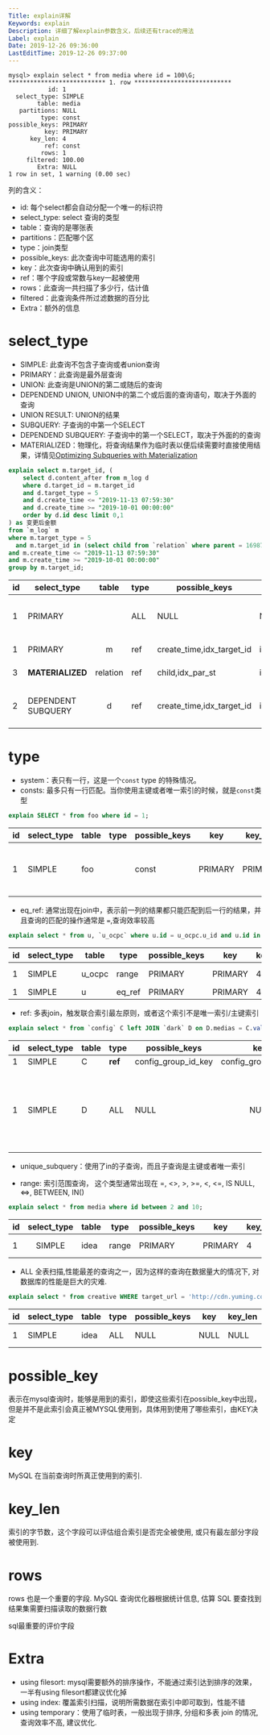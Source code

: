 ```yaml
---
Title: explain详解
Keywords: explain
Description: 详细了解explain参数含义，后续还有trace的用法
Label: explain
Date: 2019-12-26 09:36:00
LastEditTime: 2019-12-26 09:37:00
---
```




```shell
mysql> explain select * from media where id = 100\G;
*************************** 1. row ***************************
           id: 1
  select_type: SIMPLE
        table: media
   partitions: NULL
         type: const
possible_keys: PRIMARY
          key: PRIMARY
      key_len: 4
          ref: const
         rows: 1
     filtered: 100.00
        Extra: NULL
1 row in set, 1 warning (0.00 sec)
```

列的含义：

- id: 每个select都会自动分配一个唯一的标识符
- select_type: select 查询的类型
- table：查询的是哪张表
- partitions：匹配哪个区
- type：join类型
- possible_keys: 此次查询中可能选用的索引
- key：此次查询中确认用到的索引
- ref：哪个字段或常数与key一起被使用
- rows：此查询一共扫描了多少行，估计值
- filtered：此查询条件所过滤数据的百分比
- Extra：额外的信息

# select_type

-   SIMPLE: 此查询不包含子查询或者union查询
-   PRIMARY：此查询是最外层查询
-   UNION: 此查询是UNION的第二或随后的查询
-   DEPENDEND UNION, UNION中的第二个或后面的查询语句，取决于外面的查询
-   UNION RESULT: UNION的结果
-   SUBQUERY: 子查询的中第一个SELECT
-   DEPENDEND SUBQUERY: 子查询中的第一个SELECT，取决于外面的的查询
-   MATERIALIZED：物理化，将查询结果作为临时表以便后续需要时直接使用结果，详情见[Optimizing Subqueries with Materialization](https://dev.mysql.com/doc/refman/8.0/en/subquery-materialization.html)

```sql
explain select m.target_id, (
    select d.content_after from m_log d
    where d.target_id = m.target_id
    and d.target_type = 5
    and d.create_time <= "2019-11-13 07:59:30"
    and d.create_time >= "2019-10-01 00:00:00"
    order by d.id desc limit 0,1
) as 变更后金额
from `m_log` m
where m.target_type = 5
  and m.target_id in (select child from `relation` where parent = 1698747)
and m.create_time <= "2019-11-13 07:59:30"
and m.create_time >= "2019-10-01 00:00:00"
group by m.target_id;
```

| id   | select_type        |    table    | type | possible_keys             | key           | key_len | ref               | rows | Extra                           |
| ---- | ------------------ | :---------: | ---- | ------------------------- | ------------- | ------- | ----------------- | ---- | ------------------------------- |
| 1    | PRIMARY            | <subquery3> | ALL  | NULL                      | NULL          | NULL    | NULL              | NULL | Using temporary; Using filesort |
| 1    | PRIMARY            |      m      | ref  | create_time,idx_target_id | idx_target_id | 4       | <subquery3>.child | 2    | Using where                     |
| 3    | **MATERIALIZED**   |  relation   | ref  | child,idx_par_st          | idx_par_st    | 4       | const             | 14   | Using index                     |
| 2    | DEPENDENT SUBQUERY |      d      | ref  | create_time,idx_target_id | idx_target_id | 4       | func              | 2    | Using where; Using filesort     |

# type

-   system：表只有一行，这是一个`const` type 的特殊情况。
-   consts:  最多只有一行匹配。当你使用主键或者唯一索引的时候，就是`const`类型

```SQL
explain SELECT * from foo where id = 1;
```

| id   | select_type | table | type | possible_keys | key     | key_len | ref  | rows  |               Extra               |
| ---- | ----------- | ----- | ---- | ------------- | ------- | ------- | ---- | ----- | :-------------------------------: |
| 1    | SIMPLE      | foo   |      | const         | PRIMARY | PRIMARY | 4    | const | Directly search via Primary Index |

-   eq_ref: 通常出现在join中，表示前一列的结果都只能匹配到后一行的结果，并且查询的匹配的操作通常是 `=`,查询效率较高

```sql
explain select * from u, `u_ocpc` where u.id = u_ocpc.u_id and u.id in (2657099,2657010,2656981)
```

| id   | select_type | table  | type   | possible_keys | key     | key_len | ref                   | rows |    Extra    |
| ---- | ----------- | ------ | ------ | ------------- | ------- | ------- | --------------------- | ---- | :---------: |
| 1    | SIMPLE      | u_ocpc | range  | PRIMARY       | PRIMARY | 4       | NULL                  | 3    | Using where |
| 1    | SIMPLE      | u      | eq_ref | PRIMARY       | PRIMARY | 4       | adv.unit_ocpc.unit_id | 1    |    NULL     |

-   ref: 多表join，触发联合索引最左原则，或者这个索引不是唯一索引/主键索引

```sql
explain select * from `config` C left JOIN `dark` D on D.medias = C.value where C.group_id = 1;
```

| id   | select_type | table | type    | possible_keys       |         key         | key_len | ref   | rows | Extra                                              |
| ---- | ----------- | ----- | ------- | ------------------- | :-----------------: | ------- | ----- | ---- | -------------------------------------------------- |
| 1    | SIMPLE      | C     | **ref** | config_group_id_key | config_group_id_key | 4       | const | 12   | NULL                                               |
| 1    | SIMPLE      | D     | ALL     | NULL                |        NULL         | NULL    | NULL  | 4    | Using where; Using join buffer (Block Nested Loop) |

-   unique_subquery：使用了in的子查询，而且子查询是主键或者唯一索引

- range: 索引范围查询， 这个类型通常出现在 =, <>, >, >=, <, <=, IS NULL, <=>, BETWEEN, IN() 

```sql
explain select * from media where id between 2 and 10;
```

| id   | select_type | table | type  | possible_keys | key     | key_len | ref  | rows | Extra       |
| ---- | :---------: | ----- | ----- | ------------- | ------- | ------- | ---- | ---- | ----------- |
| 1    |   SIMPLE    | idea  | range | PRIMARY       | PRIMARY | 4       | NULL | 2    | Using where |

- ALL 全表扫描,性能最差的查询之一，因为这样的查询在数据量大的情况下, 对数据库的性能是巨大的灾难. 

```sql
explain select * from creative WHERE target_url = 'http://cdn.yuming.com//allsites/1647060/3ea6c76347dd4c7167b9c1c83f069003/index_1738893.html?r=9223'
```

| id   | select_type | table | type | possible_keys | key  | key_len | ref  | rows    |    Extra    |
| ---- | ----------- | ----- | ---- | ------------- | ---- | ------- | ---- | ------- | :---------: |
| 1    | SIMPLE      | idea  | ALL  | NULL          | NULL | NULL    | NULL | 3222483 | Using where |

# possible_key

表示在mysql查询时，能够是用到的索引，即使这些索引在possible_key中出现，但是并不是此索引会真正被MYSQL使用到，具体用到使用了哪些索引，由KEY决定



# key

 MySQL 在当前查询时所真正使用到的索引.



# key_len

索引的字节数，这个字段可以评估组合索引是否完全被使用, 或只有最左部分字段被使用到.



# rows

rows 也是一个重要的字段. MySQL 查询优化器根据统计信息, 估算 SQL 要查找到结果集需要扫描读取的数据行数

sql最重要的评价字段



# Extra

- using filesort: mysql需要额外的排序操作，不能通过索引达到排序的效果，一半有using filesort都建议优化掉
- using index: 覆盖索引扫描，说明所需数据在索引中即可取到，性能不错
- using temporary：使用了临时表，一般出现于排序, 分组和多表 join 的情况, 查询效率不高, 建议优化.